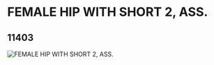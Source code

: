 # FEMALE HIP WITH SHORT 2, ASS.
## 11403
![FEMALE HIP WITH SHORT 2, ASS.](https://lc-www-live-s.legocdn.com/media/bricks/5/2/6016612.jpg)